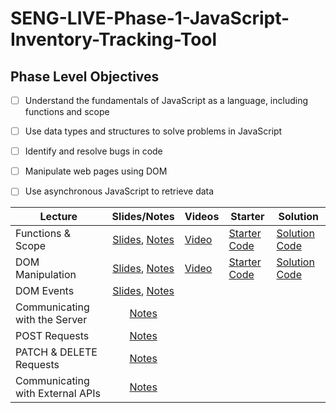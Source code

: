 # SENG-LIVE-Phase-1-JavaScript-Inventory-Tracking-Tool
## Phase Level Objectives
- [ ] Understand the fundamentals of JavaScript as a language, including functions and scope
- [ ] Use data types and structures to solve problems in JavaScript
- [ ] Identify and resolve bugs in code
- [ ] Manipulate web pages using DOM
- [ ] Use asynchronous JavaScript to retrieve data


| Lecture                          	| Slides/Notes 	| Videos 	| Starter 	| Solution 	|
|----------------------------------	|:-----:	|--------	|---------	|----------	|
| Functions & Scope                	|   [Slides](https://rawcdn.githack.com/learn-co-curriculum/SENG-LIVE-010923-Phase-1-JS/998dae2b14163af9880d40ebb6d18507b9836dd5/01_Functions_&_Scope/assets/export/index.html), [Notes](https://docs.google.com/document/d/1_O3dGUZbOfI2KYX08tC-n4sef2zxZEZFCoFOu358Ep4/edit#heading=h.d5oaq7ks4u08)   	|    [Video](https://vimeo.com/787729251)    	|     [Starter Code](https://github.com/learn-co-curriculum/SENG-LIVE-010923-Phase-1-JS/tree/main/01_Functions_%26_Scope)    	|     [Solution Code](https://github.com/learn-co-curriculum/SENG-LIVE-010923-Phase-1-JS/compare/01_solution?expand=1)     	|
| DOM Manipulation                 	|    [Slides](https://rawcdn.githack.com/learn-co-curriculum/SENG-LIVE-010923-Phase-1-JS/2655f90c9f7e0caeb372c448c06a9e9346adf966/02_DOM_Manipulation/assets/export/index.html), [Notes](https://docs.google.com/document/d/1_O3dGUZbOfI2KYX08tC-n4sef2zxZEZFCoFOu358Ep4/edit#heading=h.8ri6onkucacc)   	|    [Video](https://vimeo.com/788089078)    	|     [Starter Code](https://github.com/learn-co-curriculum/SENG-LIVE-010923-Phase-1-JS/tree/main/02_DOM_Manipulation)    	|     [Solution Code](https://github.com/learn-co-curriculum/SENG-LIVE-010923-Phase-1-JS/compare/02_solution?expand=1)     	|
| DOM Events                       	|    [Slides](https://raw.githack.com/learn-co-curriculum/SENG-LIVE-010923-Phase-1-JS/main/03_DOM_Events/assets/export/index.html), [Notes](https://docs.google.com/document/d/1_O3dGUZbOfI2KYX08tC-n4sef2zxZEZFCoFOu358Ep4/edit#heading=h.73eosy5rjnty)   	|        	|         	|          	|
| Communicating with the Server    	|     [Notes](https://docs.google.com/document/d/1_O3dGUZbOfI2KYX08tC-n4sef2zxZEZFCoFOu358Ep4/edit#heading=h.p27zzwnkzvqd)  	|        	|         	|          	|
| POST Requests                    	|    [Notes](https://docs.google.com/document/d/1_O3dGUZbOfI2KYX08tC-n4sef2zxZEZFCoFOu358Ep4/edit#heading=h.46h3lncuuy9k)   	|        	|         	|          	|
| PATCH & DELETE Requests          	|     [Notes](https://docs.google.com/document/d/1_O3dGUZbOfI2KYX08tC-n4sef2zxZEZFCoFOu358Ep4/edit#heading=h.p1ulseiudtul)  	|        	|         	|          	|
| Communicating with External APIs 	|    [Notes](https://docs.google.com/document/d/1_O3dGUZbOfI2KYX08tC-n4sef2zxZEZFCoFOu358Ep4/edit#heading=h.77hixjtrcsyn)   	|        	|         	|          	|